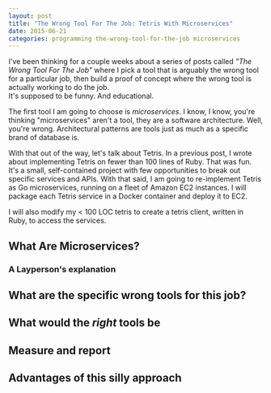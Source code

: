 ```yaml
---
layout: post
title: "The Wrong Tool For The Job: Tetris With Microservices"
date: 2015-06-21
categories: programming the-wrong-tool-for-the-job microservices
---
```


I've been thinking for a couple weeks about a series of posts called *"The Wrong Tool For The Job"* where I pick a tool that is arguably the wrong tool for a particular job, then build a proof of concept where the wrong tool is actually working to do the job.  
It's supposed to be funny.
And educational.

The first tool I am going to choose is *microservices*.
I know, I know, you're thinking "microservices" aren't a tool, they are a software architecture.
Well, you're wrong.
Architectural patterns are tools just as much as a specific brand of database is.

With that out of the way, let's talk about Tetris.  In a previous post, I wrote about implementing Tetris on fewer than 100 lines of Ruby.  That was fun.  It's a small, self-contained project with few opportunities to break out specific services and APIs.  With that said, I am going to re-implement Tetris as Go microservices, running on a fleet of Amazon EC2 instances.  I will package each Tetris service in a Docker container and deploy it to EC2.

I will also modify my < 100 LOC tetris to create a tetris client, written in Ruby, to access the services.

## What Are Microservices?

### A Layperson's explanation

## What are the specific wrong tools for this job?

## What would the *right* tools be

## Measure and report

## Advantages of this silly approach

## 


